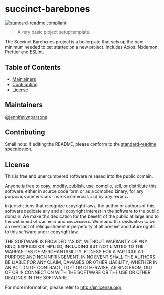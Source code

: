 # succinct-barebones

[![standard-readme compliant](https://img.shields.io/badge/standard--readme-OK-green.svg?style=flat-square)](https://github.com/RichardLitt/standard-readme)

> A very basic project setup template.

The Succinct Barebones project is a boilerplate that sets up the bare minimum needed to get started on a new project. Includes Axios, Nodemon, Prettier and ESLint.

## Table of Contents

- [Maintainers](#maintainers)
- [Contributing](#contributing)
- [License](#license)


## Maintainers

[@jenniferlynparsons](https://github.com/jenniferlynparsons)

## Contributing
Small note: If editing the README, please conform to the [standard-readme](https://github.com/RichardLitt/standard-readme) specification.

## License

This is free and unencumbered software released into the public domain.

Anyone is free to copy, modify, publish, use, compile, sell, or distribute this software, either in source code form or as a compiled binary, for any purpose, commercial or non-commercial, and by any means.

In jurisdictions that recognize copyright laws, the author or authors of this software dedicate any and all copyright interest in the software to the public domain. We make this dedication for the benefit of the public at large and to the detriment of our heirs and successors. We intend this dedication to be an overt act of relinquishment in perpetuity of all present and future rights to this software under copyright law.

THE SOFTWARE IS PROVIDED "AS IS", WITHOUT WARRANTY OF ANY KIND, EXPRESS OR IMPLIED, INCLUDING BUT NOT LIMITED TO THE WARRANTIES OF MERCHANTABILITY, FITNESS FOR A PARTICULAR PURPOSE AND NONINFRINGEMENT. IN NO EVENT SHALL THE AUTHORS BE LIABLE FOR ANY CLAIM, DAMAGES OR OTHER LIABILITY, WHETHER IN AN ACTION OF CONTRACT, TORT OR OTHERWISE, ARISING FROM, OUT OF OR IN CONNECTION WITH THE SOFTWARE OR THE USE OR OTHER DEALINGS IN THE SOFTWARE.

For more information, please refer to <http://unlicense.org/>